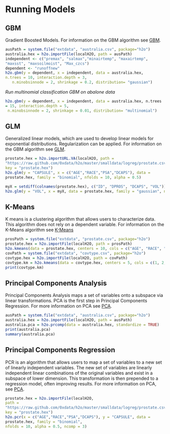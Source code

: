 # Running Models

## GBM

Gradient Boosted Models. For information on the GBM algorithm see [GBM](../model/gbm).

```r
ausPath = system.file("extdata", "australia.csv", package="h2o")
australia.hex = h2o.importFile(localH2O, path = ausPath)
independent <- c("premax", "salmax","minairtemp", "maxairtemp",
"maxsst", "maxsoilmoist", "Max_czcs")
dependent <- "runoffnew"
h2o.gbm(y = dependent, x = independent, data = australia.hex,
n.trees = 10, interaction.depth = 3,
   n.minobsinnode = 2, shrinkage = 0.2, distribution= "gaussian")
```

*Run multinomial classification GBM on abalone data*

```r
h2o.gbm(y = dependent, x = independent, data = australia.hex, n.trees
= 15, interaction.depth = 5,
 n.minobsinnode = 2, shrinkage = 0.01, distribution= "multinomial")
```


## GLM

Generalized linear models, which are used to develop linear models
for exponential distributions. Regularization can be applied. For
information on the GBM algorithm see [GLM](../model/glm).


```r
prostate.hex = h2o.importURL.VA(localH2O, path =
"https://raw.github.com/0xdata/h2o/master/smalldata/logreg/prostate.csv",
key = "prostate.hex")
h2o.glm(y = "CAPSULE", x = c("AGE","RACE","PSA","DCAPS"), data =
prostate.hex, family = "binomial", nfolds = 10, alpha = 0.5)

myX = setdiff(colnames(prostate.hex), c("ID", "DPROS", "DCAPS", "VOL"))
h2o.glm(y = "VOL", x = myX, data = prostate.hex, family = "gaussian", nfolds = 5, alpha = 0.1)
```


## K-Means

K means is a clustering algorithm that allows users to characterize
data. This algorithm does not rely on a dependent variable. For
information on the K-Means algorithm see [K-Means](../model/kmeans)


```r
prosPath = system.file("extdata", "prostate.csv", package="h2o")
prostate.hex = h2o.importFile(localH2O, path = prosPath)
h2o.kmeans(data = prostate.hex, centers = 10, cols = c("AGE", "RACE", "VOL", "GLEASON"))
covPath = system.file("extdata", "covtype.csv", package="h2o")
covtype.hex = h2o.importFile(localH2O, path = covPath)
covtype.km = h2o.kmeans(data = covtype.hex, centers = 5, cols = c(1, 2, 3))
print(covtype.km)
```


## Principal Components Analysis

Principal Components Analysis maps a set of variables onto a
subspace via linear transformations. PCA is the first step in
Principal Components Regression. For more information on PCA
see [PCA](../model/pca).

```r
ausPath = system.file("extdata", "australia.csv", package="h2o")
australia.hex = h2o.importFile(localH2O, path = ausPath)
australia.pca = h2o.prcomp(data = australia.hex, standardize = TRUE)
print(australia.pca)
summary(australia.pca)
```


## Principal Components Regression

PCR is an algorithm that allows users to map a set of variables to a
new set of linearly independent variables. The new set of variables
are linearly independent linear combinations of the original
variables and exist in a subspace of lower dimension. This
transformation is then prepended to a regression model, often
improving results. For more information on PCA, see [PCA](../model/pca).

```r
prostate.hex = h2o.importFile(localH2O,
path =
"https://raw.github.com/0xdata/h2o/master/smalldata/logreg/prostate.csv",
key = "prostate.hex")
h2o.pcr(x = c("AGE","RACE","PSA","DCAPS"), y = "CAPSULE", data =
prostate.hex, family = "binomial",
nfolds = 10, alpha = 0.5, ncomp = 3)
```



